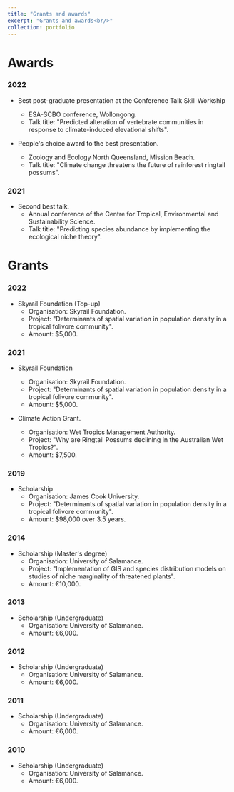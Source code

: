 ```yaml
---
title: "Grants and awards"
excerpt: "Grants and awards<br/>"
collection: portfolio
---
```



Awards
======

### 2022

- Best post-graduate presentation at the Conference Talk Skill Workship
  - ESA-SCBO conference, Wollongong.
  - Talk title: "Predicted alteration of vertebrate communities in response to climate-induced elevational shifts".
 

- People's choice award to the best presentation.
  - Zoology and Ecology North Queensland, Mission Beach.
  - Talk title: "Climate change threatens the future of rainforest ringtail possums".

### 2021

- Second best talk.
  - Annual conference of the Centre for Tropical, Environmental and Sustainability Science.
  - Talk title: "Predicting species abundance by implementing the ecological niche theory".

Grants
======

### 2022

- Skyrail Foundation (Top-up)
  - Organisation: Skyrail Foundation.
  - Project: "Determinants of spatial variation in population density in a tropical folivore community".
  - Amount: $5,000.

### 2021

- Skyrail Foundation
  - Organisation: Skyrail Foundation.
  - Project: "Determinants of spatial variation in population density in a tropical folivore community".
  - Amount: $5,000.

- Climate Action Grant.
  - Organisation: Wet Tropics Management Authority.
  - Project: "Why are Ringtail Possums declining in the Australian Wet Tropics?".
  - Amount: $7,500.

### 2019

- Scholarship
  - Organisation: James Cook University.
  - Project: "Determinants of spatial variation in population density in a tropical folivore community".
  - Amount: $98,000 over 3.5 years.

### 2014

- Scholarship (Master's degree)
  - Organisation: University of Salamance.
  - Project: "Implementation of GIS and species distribution models on studies of niche marginality of threatened plants".
  - Amount: €10,000.

### 2013

- Scholarship (Undergraduate)
  - Organisation: University of Salamance.
  - Amount: €6,000.

### 2012

- Scholarship (Undergraduate)
  - Organisation: University of Salamance.
  - Amount: €6,000.

### 2011

- Scholarship (Undergraduate)
  - Organisation: University of Salamance.
  - Amount: €6,000.

### 2010

- Scholarship (Undergraduate)
  - Organisation: University of Salamance.
  - Amount: €6,000.
